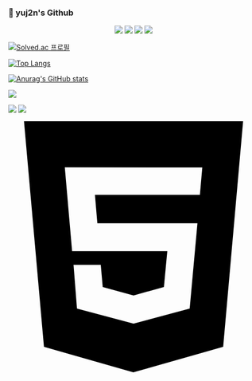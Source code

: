 ### 🤗 yuj2n's Github


<div align="center">
	<img src="https://img.shields.io/badge/Java-007396?style=flat&logo=Java&logoColor=white" />
	<img src="https://img.shields.io/badge/HTML5-E34F26?style=flat&logo=HTML5&logoColor=white" />
	<img src="https://img.shields.io/badge/CSS3-1572B6?style=flat&logo=CSS3&logoColor=white" />
	<img src="https://img.shields.io/badge/Python-FFCA28?style=flat-square&logo=Python&logoColor=#3776AB"/>
</div>

[![Solved.ac
프로필](http://mazassumnida.wtf/api/generate_badge?boj=dbwls4595)](https://solved.ac/dbwls4595)

[![Top Langs](https://github-readme-stats.vercel.app/api/top-langs/?username=yuj2n)](https://github.com/yuj2n/github-readme-stats)

[![Anurag's GitHub stats](https://github-readme-stats.vercel.app/api?username=yuj2n)](https://github.com/yuj2n/github-readme-stats)

<a href="https://github.com/yuj2n"><img src="https://hits.seeyoufarm.com/api/count/incr/badge.svg?url=https%3A%2F%2Fgithub.com%2Fseondal&count_bg=%23000000&title_bg=%23000000&icon=github.svg&icon_color=%23E7E7E7&title=GitHub&edge_flat=false)"/></a>

<a href="https://velog.io/@yuj2n"><img src="https://img.shields.io/badge/Velog-3DDC84?style=flat-square&logo=Blogger&logoColor=white"/></a>
 <a href="mailto:dbwls4595@naver.com"><img src="https://img.shields.io/badge/Gmail-D0A9F5?style=flat-square&logo=Gmail&logoColor=white&link=mailto:dbwls4595@naver.com!"/></a>

<svg role="img" viewBox="0 0 24 24" xmlns="http://www.w3.org/2000/svg"><path d="M1.5 0h21l-1.91 21.563L11.977 24l-8.564-2.438L1.5 0zm7.031 9.75l-.232-2.718 10.059.003.23-2.622L5.412 4.41l.698 8.01h9.126l-.326 3.426-2.91.804-2.955-.81-.188-2.11H6.248l.33 4.171L12 19.351l5.379-1.443.744-8.157H8.531z"/></svg>


